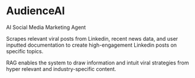 # AudienceAI
AI Social Media Marketing Agent

Scrapes relevant viral posts from Linkedin, recent news data, and user inputted documentation to create high-engagement Linkedin posts on specific topics.

RAG enables the system to draw information and intuit viral strategies from hyper relevant and industry-specific content.